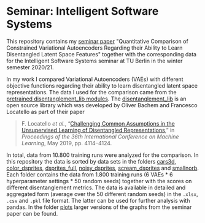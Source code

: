 # Seminar: Intelligent Software Systems
This repository contains my [seminar paper](Seminar&#32;Paper.pdf) "Quantitative Comparison of Constrained Variational Autoencoders Regarding their Ability to Learn Disentangled Latent Space Features" together with the corresponding data for the Intelligent Software Systems seminar at TU Berlin in the winter semester 2020/21.

In my work I compared Variational Autoencoders (VAEs) with different objective functions regarding their ability to learn disentangled latent space representations. The data I used for the comparison came from the [pretrained disentanglement_lib modules](https://github.com/google-research/disentanglement_lib#pretrained-disentanglement_lib-modules). The [disentanglement_lib](https://github.com/google-research/disentanglement_lib) is an open source library which was developed by Oliver Bachem and Francesco Locatello as part of their paper
> F. Locatello _et al._, “[Challenging Common Assumptions in the Unsupervised Learning of Disentangled Representations](https://proceedings.mlr.press/v97/locatello19a.html),” in _Proceedings of the 36th International Conference on Machine Learning_, May 2019, pp. 4114–4124.

In total, data from 10.800 training runs were analyzed for the comparison. In this repository the data is sorted by data sets in the folders [cars3d](cars3d), [color_dsprites](cars3d), [dsprites_full](dsprites_full), [noisy_dsprites](noisy_dsprites), [scream_dsprites](scream_dsprites) and [smallnorb](smallnorb). Each folder contains the data from 1.800 training runs (6 VAEs * 6 hyperparameter settings * 50 random seeds) together with the scores on different disentanglement metrics. The data is available in detailed and aggregated form (average over the 50 different random seeds) in the `.xlsx`, `.csv` and `.pkl` file format. The latter can be used for further analysis with pandas. In the folder [plots](plots) larger versions of the graphs from the seminar paper can be found.